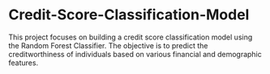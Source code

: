 # Credit-Score-Classification-Model
This project focuses on building a credit score classification model using the Random Forest Classifier. The objective is to predict the creditworthiness of individuals based on various financial and demographic features.
